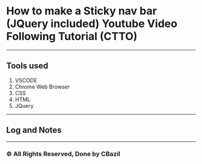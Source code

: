 # How to make a Sticky nav bar (JQuery included) Youtube Video Following Tutorial (CTTO)
---
## Tools used
1. VSCODE
2. Chrome Web Browser
3. CSS
4. HTML
5. JQuery
---
## Log and Notes

---
### &copy; All Rights Reserved, Done by CBazil